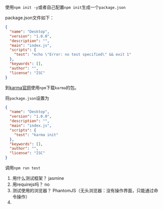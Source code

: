使用`npm init -y`或者自己配置`npm init`生成一个`package.json`

package.json文件如下：

```json
{
  "name": "Desktop",
  "version": "1.0.0",
  "description": "",
  "main": "index.js",
  "scripts": {
    "test": "echo \"Error: no test specified\" && exit 1"
  },
  "keywords": [],
  "author": "",
  "license": "ISC"
}
```



到[karma官网](http://karma-runner.github.io/3.0/intro/installation.html)使用`npm`下载`karma`的包。

将`package.json`设置为

```json
{
  "name": "Desktop",
  "version": "1.0.0",
  "description": "",
  "main": "index.js",
  "scripts": {
    "test": "karma init"
  },
  "keywords": [],
  "author": "",
  "license": "ISC"
}
```

调用`npm run test`

1. 用什么测试框架？	jasmine
2. 用requirejs吗？  no
3. 测试使用的浏览器？   PhantomJS（无头浏览器：没有操作界面，只能通过命令操作）
4. 

